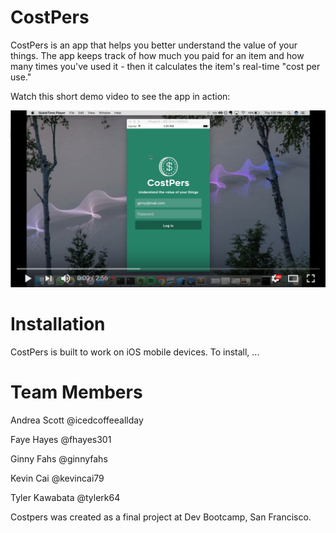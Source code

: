# CostPers
CostPers is an app that helps you better understand the value of your things. The app keeps track of how much you paid for an item and how many times you've used it - then it calculates the item's real-time "cost per use."

Watch this short demo video to see the app in action:

[![alt text](https://raw.githubusercontent.com/icedcoffeeallday/CostPers/master/CostPers_on_YouTube.png)](https://www.youtube.com/watch?v=fcuIzBc5JEg&feature=youtu.be)

# Installation
CostPers is built to work on iOS mobile devices. To install, ...

# Team Members
Andrea Scott @icedcoffeeallday

Faye Hayes @fhayes301

Ginny Fahs @ginnyfahs

Kevin Cai @kevincai79

Tyler Kawabata @tylerk64

Costpers was created as a final project at Dev Bootcamp, San Francisco.
